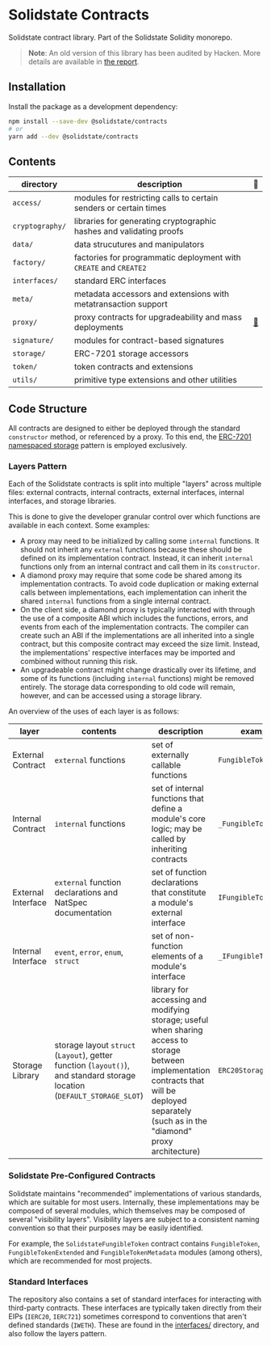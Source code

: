 # Solidstate Contracts

Solidstate contract library. Part of the Solidstate Solidity monorepo.

> **Note**: An old version of this library has been audited by Hacken. More details are available in [the report](https://hacken.io/wp-content/uploads/2021/10/15092021_Premia_SC_Audit_Report.pdf).

## Installation

Install the package as a development dependency:

```bash
npm install --save-dev @solidstate/contracts
# or
yarn add --dev @solidstate/contracts
```

## Contents

| directory       | description                                                         | 📕                      |
| --------------- | ------------------------------------------------------------------- | ----------------------- |
| `access/`       | modules for restricting calls to certain senders or certain times   |                         |
| `cryptography/` | libraries for generating cryptographic hashes and validating proofs |                         |
| `data/`         | data strucutures and manipulators                                   |                         |
| `factory/`      | factories for programmatic deployment with `CREATE` and `CREATE2`   |                         |
| `interfaces/`   | standard ERC interfaces                                             |                         |
| `meta/`         | metadata accessors and extensions with metatransaction support      |                         |
| `proxy/`        | proxy contracts for upgradeability and mass deployments             | [📖](./proxy/README.md) |
| `signature/`    | modules for contract-based signatures                               |                         |
| `storage/`      | ERC-7201 storage accessors                                          |                         |
| `token/`        | token contracts and extensions                                      |                         |
| `utils/`        | primitive type extensions and other utilities                       |                         |

## Code Structure

All contracts are designed to either be deployed through the standard `constructor` method, or referenced by a proxy. To this end, the [ERC-7201 namespaced storage](https://eips.ethereum.org/EIPS/eip-7201) pattern is employed exclusively.

### Layers Pattern

Each of the Solidstate contracts is split into multiple "layers" across multiple files: external contracts, internal contracts, external interfaces, internal interfaces, and storage libraries.

This is done to give the developer granular control over which functions are available in each context. Some examples:

- A proxy may need to be initialized by calling some `internal` functions. It should not inherit any `external` functions because these should be defined on its implementation contract. Instead, it can inherit `internal` functions only from an internal contract and call them in its `constructor`.
- A diamond proxy may require that some code be shared among its implementation contracts. To avoid code duplication or making external calls between implementations, each implementation can inherit the shared `internal` functions from a single internal contract.
- On the client side, a diamond proxy is typically interacted with through the use of a composite ABI which includes the functions, errors, and events from each of the implementation contracts. The compiler can create such an ABI if the implementations are all inherited into a single contract, but this composite contract may exceed the size limit. Instead, the implementations' respective interfaces may be imported and combined without running this risk.
- An upgradeable contract might change drastically over its lifetime, and some of its functions (including `internal` functions) might be removed entirely. The storage data corresponding to old code will remain, however, and can be accessed using a storage library.

An overview of the uses of each layer is as follows:

| layer              | contents                                                                                                                 | description                                                                                                                                                                                        | example               |
| ------------------ | ------------------------------------------------------------------------------------------------------------------------ | -------------------------------------------------------------------------------------------------------------------------------------------------------------------------------------------------- | --------------------- |
| External Contract  | `external` functions                                                                                                     | set of externally callable functions                                                                                                                                                               | `FungibleToken.sol`   |
| Internal Contract  | `internal` functions                                                                                                     | set of internal functions that define a module's core logic; may be called by inheriting contracts                                                                                                 | `_FungibleToken.sol`  |
| External Interface | `external` function declarations and NatSpec documentation                                                               | set of function declarations that constitute a module's external interface                                                                                                                         | `IFungibleToken.sol`  |
| Internal Interface | `event`, `error`, `enum`, `struct`                                                                                       | set of non-function elements of a module's interface                                                                                                                                               | `_IFungibleToken.sol` |
| Storage Library    | storage layout `struct` (`Layout`), getter function (`layout()`), and standard storage location (`DEFAULT_STORAGE_SLOT`) | library for accessing and modifying storage; useful when sharing access to storage between implementation contracts that will be deployed separately (such as in the "diamond" proxy architecture) | `ERC20Storage.sol`    |

### Solidstate Pre-Configured Contracts

Solidstate maintains "recommended" implementations of various standards, which are suitable for most users. Internally, these implementations may be composed of several modules, which themselves may be composed of several "visibility layers". Visibility layers are subject to a consistent naming convention so that their purposes may be easily identified.

For example, the `SolidstateFungibleToken` contract contains `FungibleToken`, `FungibleTokenExtended` and `FungibleTokenMetadata` modules (among others), which are recommended for most projects.

### Standard Interfaces

The repository also contains a set of standard interfaces for interacting with third-party contracts. These interfaces are typically taken directly from their EIPs (`IERC20`, `IERC721`) sometimes correspond to conventions that aren't defined standards (`IWETH`). These are found in the [interfaces/](./interfaces/) directory, and also follow the layers pattern.
